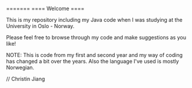 =======
==== Welcome ====

This is my repository including my Java code when I was studying at the University in Oslo - Norway.

Please feel free to browse through my code and make suggestions as you like!

NOTE:	This is code from my first and second year and my way of coding has changed a bit over the years.
	Also the language I've used is mostly Norwegian.


// Christin Jiang
